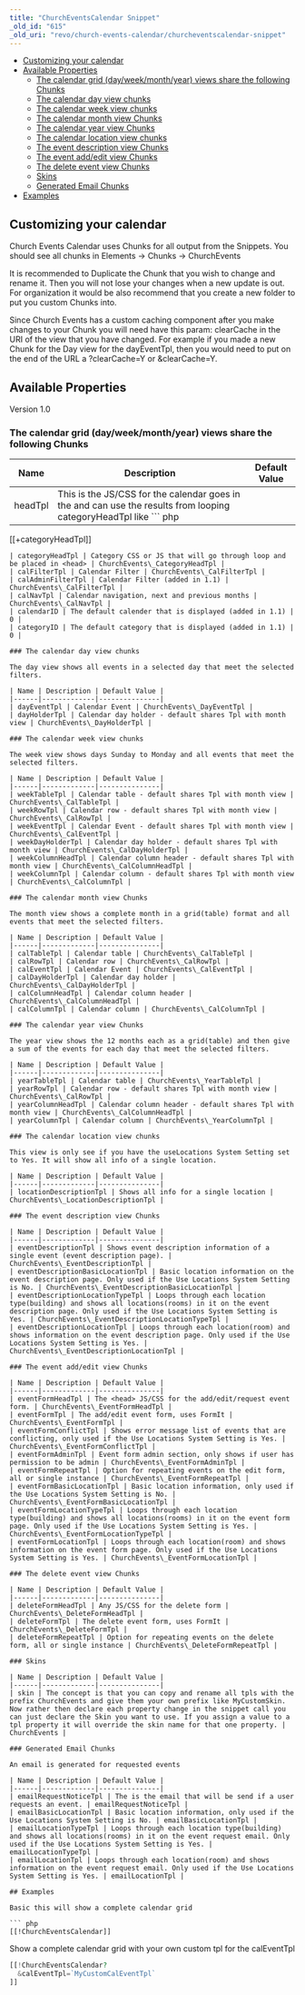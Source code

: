 ```yaml
---
title: "ChurchEventsCalendar Snippet"
_old_id: "615"
_old_uri: "revo/church-events-calendar/churcheventscalendar-snippet"
---
```


- [Customizing your calendar](#ChurchEventsCalendarSnippet-Customizingyourcalendar)
- [Available Properties](#ChurchEventsCalendarSnippet-AvailableProperties)
  - [The calendar grid (day/week/month/year) views share the following Chunks](#ChurchEventsCalendarSnippet-Thecalendargrid%28day%2Fweek%2Fmonth%2Fyear%29viewsshare%26nbsp%3BthefollowingChunks)
  - [The calendar day view chunks](#ChurchEventsCalendarSnippet-Thecalendardayviewchunks)
  - [The calendar week view chunks](#ChurchEventsCalendarSnippet-Thecalendarweekviewchunks)
  - [The calendar month view Chunks](#ChurchEventsCalendarSnippet-ThecalendarmonthviewChunks)
  - [The calendar year view Chunks](#ChurchEventsCalendarSnippet-ThecalendaryearviewChunks)
  - [The calendar location view chunks](#ChurchEventsCalendarSnippet-Thecalendarlocationviewchunks)
  - [The event description view Chunks](#ChurchEventsCalendarSnippet-TheeventdescriptionviewChunks)
  - [The event add/edit view Chunks](#ChurchEventsCalendarSnippet-Theeventadd%2FeditviewChunks)
  - [The delete event view Chunks](#ChurchEventsCalendarSnippet-ThedeleteeventviewChunks)
  - [Skins](#ChurchEventsCalendarSnippet-Skins)
  - [Generated Email Chunks](#ChurchEventsCalendarSnippet-GeneratedEmailChunks)
- [Examples](#ChurchEventsCalendarSnippet-Examples)



## Customizing your calendar

Church Events Calendar uses Chunks for all output from the Snippets. You should see all chunks in Elements -> Chunks -> ChurchEvents

It is recommended to Duplicate the Chunk that you wish to change and rename it. Then you will not lose your changes when a new update is out. For organization it would be also recommend that you create a new folder to put you custom Chunks into.

Since Church Events has a custom caching component after you make changes to your Chunk you will need have this param: clearCache in the URI of the view that you have changed. For example if you made a new Chunk for the Day view for the dayEventTpl, then you would need to put on the end of the URL a ?clearCache=Y or &clearCache=Y.

## Available Properties

Version 1.0

### The calendar grid (day/week/month/year) views share the following Chunks

| Name | Description | Default Value |
|------|-------------|---------------|
| headTpl | This is the JS/CSS for the calendar goes in the <head> and can use the results from looping categoryHeadTpl like ``` php 
 [[+categoryHeadTpl]] 
``` | ChurchEvents\_HeadTpl |
| categoryHeadTpl | Category CSS or JS that will go through loop and be placed in <head> | ChurchEvents\_CategoryHeadTpl |
| calFilterTpl | Calendar Filter | ChurchEvents\_CalFilterTpl |
| calAdminFilterTpl | Calendar Filter (added in 1.1) | ChurchEvents\_CalFilterTpl |
| calNavTpl | Calendar navigation, next and previous months | ChurchEvents\_CalNavTpl |
| calendarID | The default calender that is displayed (added in 1.1) | 0 |
| categoryID | The default category that is displayed (added in 1.1) | 0 |

### The calendar day view chunks

The day view shows all events in a selected day that meet the selected filters.

| Name | Description | Default Value |
|------|-------------|---------------|
| dayEventTpl | Calendar Event | ChurchEvents\_DayEventTpl |
| dayHolderTpl | Calendar day holder - default shares Tpl with month view | ChurchEvents\_DayHolderTpl |

### The calendar week view chunks

The week view shows days Sunday to Monday and all events that meet the selected filters.

| Name | Description | Default Value |
|------|-------------|---------------|
| weekTableTpl | Calendar table - default shares Tpl with month view | ChurchEvents\_CalTableTpl |
| weekRowTpl | Calendar row - default shares Tpl with month view | ChurchEvents\_CalRowTpl |
| weekEventTpl | Calendar Event - default shares Tpl with month view | ChurchEvents\_CalEventTpl |
| weekDayHolderTpl | Calendar day holder - default shares Tpl with month view | ChurchEvents\_CalDayHolderTpl |
| weekColumnHeadTpl | Calendar column header - default shares Tpl with month view | ChurchEvents\_CalColumnHeadTpl |
| weekColumnTpl | Calendar column - default shares Tpl with month view | ChurchEvents\_CalColumnTpl |

### The calendar month view Chunks

The month view shows a complete month in a grid(table) format and all events that meet the selected filters.

| Name | Description | Default Value |
|------|-------------|---------------|
| calTableTpl | Calendar table | ChurchEvents\_CalTableTpl |
| calRowTpl | Calendar row | ChurchEvents\_CalRowTpl |
| calEventTpl | Calendar Event | ChurchEvents\_CalEventTpl |
| calDayHolderTpl | Calendar day holder | ChurchEvents\_CalDayHolderTpl |
| calColumnHeadTpl | Calendar column header | ChurchEvents\_CalColumnHeadTpl |
| calColumnTpl | Calendar column | ChurchEvents\_CalColumnTpl |

### The calendar year view Chunks

The year view shows the 12 months each as a grid(table) and then give a sum of the events for each day that meet the selected filters.

| Name | Description | Default Value |
|------|-------------|---------------|
| yearTableTpl | Calendar table | ChurchEvents\_YearTableTpl |
| yearRowTpl | Calendar row - default shares Tpl with month view | ChurchEvents\_CalRowTpl |
| yearColumnHeadTpl | Calendar column header - default shares Tpl with month view | ChurchEvents\_CalColumnHeadTpl |
| yearColumnTpl | Calendar column | ChurchEvents\_YearColumnTpl |

### The calendar location view chunks

This view is only see if you have the useLocations System Setting set to Yes. It will show all info of a single location.

| Name | Description | Default Value |
|------|-------------|---------------|
| locationDescriptionTpl | Shows all info for a single location | ChurchEvents\_LocationDescriptionTpl |

### The event description view Chunks

| Name | Description | Default Value |
|------|-------------|---------------|
| eventDescriptionTpl | Shows event description information of a single event (event description page). | ChurchEvents\_EventDescriptionTpl |
| eventDescriptionBasicLocationTpl | Basic location information on the event description page. Only used if the Use Locations System Setting is No. | ChurchEvents\_EventDescriptionBasicLocationTpl |
| eventDescriptionLocationTypeTpl | Loops through each location type(building) and shows all locations(rooms) in it on the event description page. Only used if the Use Locations System Setting is Yes. | ChurchEvents\_EventDescriptionLocationTypeTpl |
| eventDescriptionLocationTpl | Loops through each location(room) and shows information on the event description page. Only used if the Use Locations System Setting is Yes. | ChurchEvents\_EventDescriptionLocationTpl |

### The event add/edit view Chunks

| Name | Description | Default Value |
|------|-------------|---------------|
| eventFormHeadTpl | The <head> JS/CSS for the add/edit/request event form. | ChurchEvents\_EventFormHeadTpl |
| eventFormTpl | The add/edit event form, uses FormIt | ChurchEvents\_EventFormTpl |
| eventFormConflictTpl | Shows error message list of events that are conflicting, only used if the Use Locations System Setting is Yes. | ChurchEvents\_EventFormConflictTpl |
| eventFormAdminTpl | Event form admin section, only shows if user has permission to be admin | ChurchEvents\_EventFormAdminTpl |
| eventFormRepeatTpl | Option for repeating events on the edit form, all or single instance | ChurchEvents\_EventFormRepeatTpl |
| eventFormBasicLocationTpl | Basic location information, only used if the Use Locations System Setting is No. | ChurchEvents\_EventFormBasicLocationTpl |
| eventFormLocationTypeTpl | Loops through each location type(building) and shows all locations(rooms) in it on the event form page. Only used if the Use Locations System Setting is Yes. | ChurchEvents\_EventFormLocationTypeTpl |
| eventFormLocationTpl | Loops through each location(room) and shows information on the event form page. Only used if the Use Locations System Setting is Yes. | ChurchEvents\_EventFormLocationTpl |

### The delete event view Chunks

| Name | Description | Default Value |
|------|-------------|---------------|
| deleteFormHeadTpl | Any JS/CSS for the delete form | ChurchEvents\_DeleteFormHeadTpl |
| deleteFormTpl | The delete event form, uses FormIt | ChurchEvents\_DeleteFormTpl |
| deleteFormRepeatTpl | Option for repeating events on the delete form, all or single instance | ChurchEvents\_DeleteFormRepeatTpl |

### Skins

| Name | Description | Default Value |
|------|-------------|---------------|
| skin | The concept is that you can copy and rename all tpls with the prefix ChurchEvents and give them your own prefix like MyCustomSkin. Now rather then declare each property change in the snippet call you can just declare the Skin you want to use. If you assign a value to a tpl property it will override the skin name for that one property. | ChurchEvents |

### Generated Email Chunks

An email is generated for requested events

| Name | Description | Default Value |
|------|-------------|---------------|
| emailRequestNoticeTpl | The is the email that will be send if a user requests an event. | emailRequestNoticeTpl |
| emailBasicLocationTpl | Basic location information, only used if the Use Locations System Setting is No. | emailBasicLocationTpl |
| emailLocationTypeTpl | Loops through each location type(building) and shows all locations(rooms) in it on the event request email. Only used if the Use Locations System Setting is Yes. | emailLocationTypeTpl |
| emailLocationTpl | Loops through each location(room) and shows information on the event request email. Only used if the Use Locations System Setting is Yes. | emailLocationTpl |

## Examples

Basic this will show a complete calendar grid

``` php 
[[!ChurchEventsCalendar]]
```

Show a complete calendar grid with your own custom tpl for the calEventTpl

``` php 
[[!ChurchEventsCalendar?
  &calEventTpl=`MyCustomCalEventTpl`
]]
```